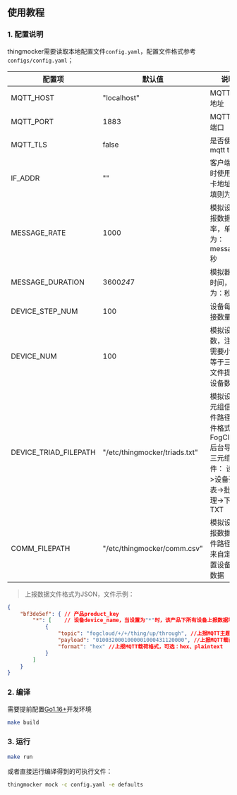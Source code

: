 ## 使用教程

### 1. 配置说明
thingmocker需要读取本地配置文件`config.yaml`，配置文件格式参考`configs/config.yaml`；

| 配置项 | 默认值 | 说明 | 
| --- | --- |  --- |
| MQTT_HOST | "localhost" | MQTT服务地址 |
| MQTT_PORT | 1883 | MQTT服务端口 |
| MQTT_TLS | false |  是否使用mqtt tls |
| IF_ADDR | "" | 客户端连接时使用的网卡地址，不填则为默认 |
| MESSAGE_RATE | 1000 | 模拟设备上报数据频率，单位为：messages/秒 |
| MESSAGE_DURATION | 3600*24*7 | 模拟器运行时间，单位为：秒 |
| DEVICE_STEP_NUM | 100 | 设备每秒连接数量 | 
| DEVICE_NUM | 100 | 模拟设备总数，注意：需要小于或等于三元组文件提供的设备数量 |
| DEVICE_TRIAD_FILEPATH | "/etc/thingmocker/triads.txt" | 模拟设备三元组信息文件路径；文件格式为FogCloud后台导出的三元组文件： 设备->设备列表->批次管理->下载TXT|
| COMM_FILEPATH | "/etc/thingmocker/comm.csv"  |  模拟设备上报数据的文件路径，用来自定义设置设备上报数据 |

> 上报数据文件格式为JSON，文件示例：
```json
{
    "bf3de5ef": { // 产品product_key
        "*": [    // 设备device_name，当设置为"*"时，该产品下所有设备上报数据均设置为该配置
            {
                "topic": "fogcloud/+/+/thing/up/through", //上报MQTT主题
                "payload": "0100320001000001000431120000", //上报MQTT载荷
                "format": "hex" //上报MQTT载荷格式，可选：hex、plaintext
            }
        ]
    }
}
```

### 2. 编译
需要提前配置[Go1.16+](https://golang.org/dl/)开发环境
```bash
make build
```

### 3. 运行 
```bash
make run
```
或者直接运行编译得到的可执行文件：
```bash
thingmocker mock -c config.yaml -e defaults
```






